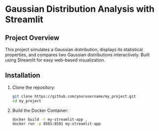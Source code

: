 # Gaussian Distribution Analysis with Streamlit

## Project Overview
This project simulates a Gaussian distribution, displays its statistical properties, and compares two Gaussian distributions interactively. Built using Streamlit for easy web-based visualization.

## Installation

1. Clone the repository:
   ```bash
   git clone https://github.com/yourusername/my_project.git
   cd my_project

2. Build the Docker Container:
   ```bash
   docker build -t my-streamlit-app .
   docker run -p 8501:8501 my-streamlit-app
